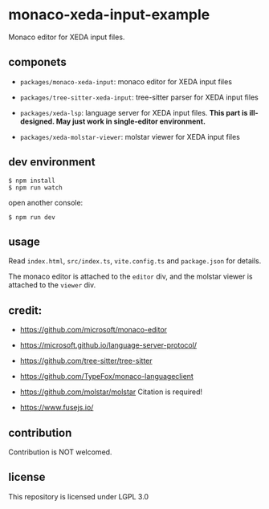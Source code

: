 # monaco-xeda-input-example

Monaco editor for XEDA input files.

## componets

- `packages/monaco-xeda-input`: monaco editor for XEDA input files

- `packages/tree-sitter-xeda-input`: tree-sitter parser for XEDA input files

- `packages/xeda-lsp`: language server for XEDA input files. **This part is ill-designed. May just work in single-editor environment.**

- `packages/xeda-molstar-viewer`: molstar viewer for XEDA input files

## dev environment

```console
$ npm install
$ npm run watch
```

open another console:

```console
$ npm run dev
```

## usage

Read `index.html`, `src/index.ts`, `vite.config.ts` and `package.json` for details.

The monaco editor is attached to the `editor` div, and the molstar viewer is attached to the `viewer` div.

## credit:

- https://github.com/microsoft/monaco-editor

- https://microsoft.github.io/language-server-protocol/

- https://github.com/tree-sitter/tree-sitter

- https://github.com/TypeFox/monaco-languageclient

- https://github.com/molstar/molstar Citation is required!

- https://www.fusejs.io/

## contribution

Contribution is NOT welcomed.

## license

This repository is licensed under LGPL 3.0